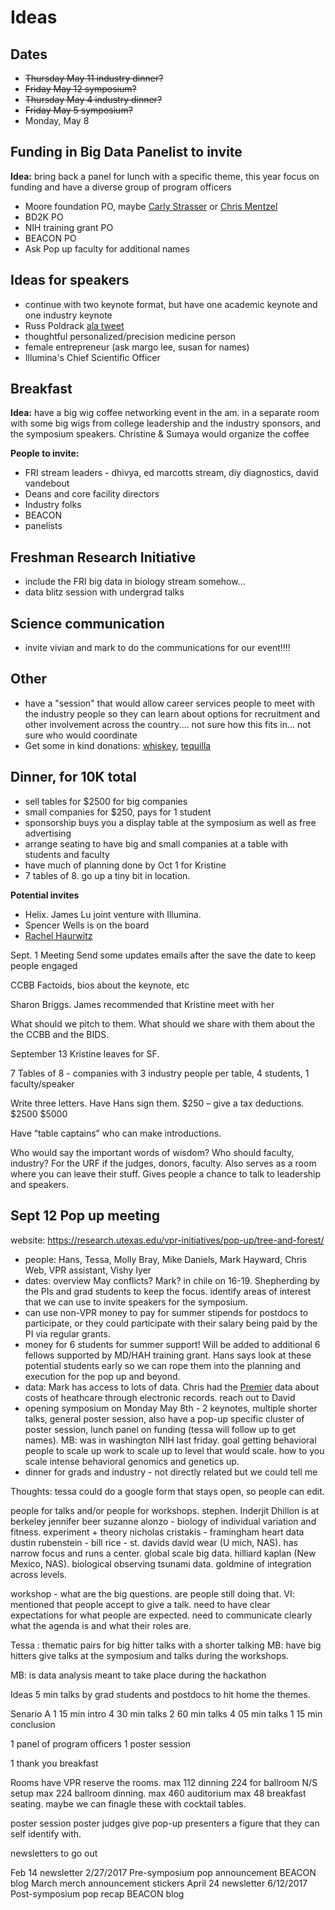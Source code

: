 # Ideas

## Dates
- ~~Thursday May 11 industry dinner?~~
- ~~Friday May 12 symposium?~~
- ~~Thursday May 4 industry dinner?~~
- ~~Friday May 5 symposium?~~
- Monday, May 8


## Funding in Big Data Panelist to invite
**Idea:** bring back a panel for lunch with a specific theme, this year focus on funding and have a diverse group of program officers

- Moore foundation PO, maybe [Carly Strasser](https://www.moore.org/people-detail?personUrl=carlys) or [Chris Mentzel](https://www.moore.org/people-detail?personUrl=chrism)
- BD2K PO
- NIH training grant PO
- BEACON PO
- Ask Pop up faculty for additional names

## Ideas for speakers
- continue with two keynote format, but have one academic keynote and one industry keynote
- Russ Poldrack [ala tweet](https://twitter.com/russpoldrack/status/769914482625622017)
- thoughtful personalized/precision medicine person
- female entrepreneur (ask margo lee, susan for names) 
- Illumina's Chief Scientific Officer

## Breakfast
**Idea:** have a big wig coffee networking event in the am. in a separate room with some big wigs from college leadership and the industry sponsors, and the symposium speakers. Christine & Sumaya would organize the coffee

**People to invite:**
- FRI stream leaders - dhivya, ed marcotts stream, diy diagnostics, david vandebout
- Deans and core facility directors
- Industry folks
- BEACON
- panelists

## Freshman Research Initiative
- include the FRI big data in biology stream somehow...
- data blitz session with undergrad talks

## Science communication
- invite vivian and mark to do the communications for our event!!!!

## Other
- have a "session" that would allow career services people to meet with the industry people so they can learn about options for recruitment and other involvement across the country.... not sure how this fits in... not sure who would coordinate
- Get some in kind donations: [whiskey](http://swiftdistillery.com/spirit-locator/), [tequilla](https://www.patrontequila.com/)

## Dinner, for 10K total
- sell tables for $2500 for big companies
- small companies for $250, pays for 1 student
- sponsorship buys you a display table at the symposium as well as free advertising
- arrange seating to have big and small companies at a table with students and faculty
- have much of planning done by Oct 1 for Kristine
- 7 tables of 8. go up a tiny bit in location.

**Potential invites**
- Helix. James Lu joint venture with Illumina. 
- Spencer Wells is on the board
- [Rachel Haurwitz](http://cariboubio.com/about-us/management-team)





Sept. 1 Meeting
Send some updates emails after the save the date to keep people engaged

CCBB Factoids, bios about the keynote, etc

Sharon Briggs. James recommended that Kristine meet with her

What should we pitch to them. What should we share with them about the the CCBB and the BIDS. 

September 13 Kristine leaves for SF. 

7 Tables of 8 - companies with 3 industry people per table, 4 students, 1 faculty/speaker

Write three letters. Have Hans sign them. 
$250 – give a tax deductions. 
$2500
$5000

Have “table captains” who can make introductions. 

Who would say the important words of wisdom? Who should faculty, industry? 
For the URF if the judges, donors, faculty. Also serves as a room where you can leave their stuff. Gives people a chance to talk to leadership and speakers. 




## Sept 12 Pop up meeting
website: https://research.utexas.edu/vpr-initiatives/pop-up/tree-and-forest/

- people: Hans, Tessa, Molly Bray, Mike Daniels, Mark Hayward, Chris Web, VPR assistant,  Vishy Iyer
- dates: overview May conflicts?  Mark? in chile on 16-19.  Shepherding by the PIs and grad students to keep the focus. identify areas of interest that we can use to invite speakers for the symposium. 
- can use non-VPR money to pay for summer stipends for postdocs to participate, or they could participate with their salary being paid by the PI via regular grants. 
- money for 6 students for summer support! Will be added to additional 6 fellows supported by MD/HAH training grant. Hans says look at these potential students early so we can rope them into the planning and execution for the pop up and beyond. 
- data: Mark has access to lots of data. Chris had the [Premier](https://www.premierinc.com/transforming-healthcare/healthcare-performance-improvement/premier-research-services/) data about costs of heathcare through electronic records. reach out to David 
- opening symposium on Monday May 8th - 2 keynotes, multiple shorter talks, general poster session, also have a pop-up specific cluster of poster session, lunch panel on funding (tessa will follow up to get names). MB: was in washington NIH last friday. goal getting behavioral people to scale up work to scale up to level that would scale. how to you scale intense behavioral genomics and genetics up. 
- dinner for grads and industry - not directly related but we could tell me 

Thoughts: tessa could do a google form that stays open, so people can edit. 

people for talks and/or people for workshops. 
stephen. 
Inderjit Dhillon is at berkeley
jennifer beer
suzanne alonzo - biology of individual variation and fitness. experiment + theory
nicholas cristakis - framingham heart data
dustin rubenstein - 
bill rice - st. davids
david wear (U mich, NAS). has narrow focus and runs a center. global scale big data. 
hilliard kaplan (New Mexico, NAS). biological observing tsunami data. goldmine of integration across levels. 

workshop - what are the big questions. are people still doing that. 
VI: mentioned that people accept to give a talk. need to have clear expectations for what people are expected. need to communicate clearly what the agenda is and what their roles are. 

Tessa : thematic pairs for big hitter talks with a shorter talking
MB: have big hitters give talks at the symposium and talks during the workshops. 

MB: is data analysis meant to take place during the hackathon




Ideas
5 min talks by grad students and postdocs to hit home the themes. 

Senario A
1 15 min intro
4 30 min talks 
2 60 min talks
4 05 min talks
1 15 min conclusion

1 panel of program officers
1 poster session

1 thank you breakfast

Rooms
have VPR reserve the rooms.
max 112 dinning 224 for ballroom N/S setup
max 224 ballroom dinning. 
max 460 auditorium
max 48 breakfast seating.
maybe we can finagle these with cocktail tables. 

poster session 
poster judges
give pop-up presenters a figure that they can self identify with. 

newsletters to go out

Feb 14 newsletter
2/27/2017 Pre-symposium pop announcement BEACON blog
March merch announcement stickers
April 24 newsletter
6/12/2017 Post-symposium pop recap BEACON blog









